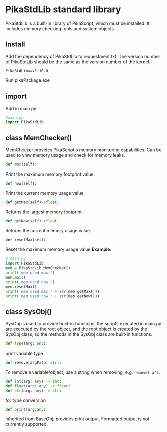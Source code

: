 # PikaStdLib standard library

PikaStdLib is a built-in library of PikaScript, which must be installed. It includes memory checking tools and system objects.
## Install

Add the dependency of PikaStdLib to requestment.txt. The version number of PikaStdLib should be the same as the version number of the kernel.

````
PikaStdLib==v1.10.0
````

Run pikaPackage.exe

## import

Add in main.py
````python
#main.py
import PikaStdLib
````

## class MemChecker()

MemChecker provides PikaScript's memory monitoring capabilities. Can be used to view memory usage and check for memory leaks.
````python
def max(self):
````
Print the maximum memory footprint value.
````python
def now(self):
````
Print the current memory usage value.
````python
def getMax(self)->float:
````
Returns the largest memory footprint
````python
def getNow(self)->float
````
Returns the current memory usage value.
````python
def resetMax(self)
````
Reset the maximum memory usage value
**Example:**

````python
# main.py
import PikaStdLib
mem = PikaStdLib.MemChecker()
print('mem used max:')
mem.max()
print('mem used now:')
mem.resetMax()
print('mem used max:' + str(mem.getMax()))
print('mem used now:' + str(mem.getNow()))
````
## class SysObj()
SysObj is used to provide built-in functions, the scripts executed in main.py are executed by the root object, and the root object is created by the SysObj class, so the methods in the SysObj class are built-in functions.
````python
def type(arg: any):
````
print variable type
````python
def remove(argPath: str):
````
To remove a variable/object, use a string when removing, e.g. `remove('a')`.
````python
def int(arg: any) -> int:
def float(arg: any) -> float:
def str(arg: any) -> str:
````
for type conversion
````python
def print(arg:any):
````
Inherited from BaseObj, provides print output. Formatted output is not currently supported.
